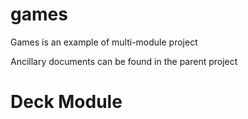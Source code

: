 # games

Games is an example of multi-module project

Ancillary documents can be found in the parent project

# Deck Module 
